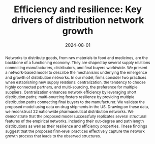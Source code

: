 ---
title: 'Efficiency and resilience: Key drivers of distribution network growth'
date: '2024-08-01'
publishDate: '2024-08-23T08:43:57.098837Z'
volume: '13'
number: '1'
authors:
- Ambra Amico
- Giacomo Vaccario
- Frank Schweitzer
abstract: "Networks to distribute goods, from raw materials to food and medicines,
  are the backbone of a functioning economy. They are shaped by several supply relations
  connecting manufacturers, distributors, and ﬁnal buyers worldwide. We present a
  network-based model to describe the mechanisms underlying the emergence and growth
  of distribution networks. In our model, ﬁrms consider two practices when establishing
  new supply relations: centralization, the tendency to choose highly connected partners,
  and multi-sourcing, the preference for multiple suppliers. Centralization enhances
  network eﬃciency by leveraging short distribution paths; multi-sourcing fosters
  resilience by providing multiple distribution paths connecting ﬁnal buyers to the
  manufacturer. We validate the proposed model using data on drug shipments in the
  US. Drawing on these data, we reconstruct 22 nationwide pharmaceutical distribution
  networks. We demonstrate that the proposed model successfully replicates several
  structural features of the empirical networks, including their out-degree and path
  length distributions as well as their resilience and eﬃciency properties. These
  ﬁndings suggest that the proposed ﬁrm-level practices eﬀectively capture the network
  growth process that leads to the observed structures."
publication: EPJ Data Science
url_pdf: http://dx.doi.org/10.1140/epjds/s13688-024-00484-z
doi: 10.1140/epjds/s13688-024-00484-z
featured: false
tags:
- Pharmaceuticals
- Economic Networks
- Resilience
- Data Driven Models
- Agent-based models
- Supply Chain
---